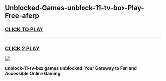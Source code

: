 
## Unblocked-Games-unblock-11-tv-box-Play-Free-aferp
<h3>
<a href="https://premium76.site?title=unblock-11-tv-box&ref=18A1">CLICK TO PLAY</a></h3>
<hr>

<h3>
<a href="https://premium76.site?title=unblock-11-tv-box&ref=18A1">CLICK 2 PLAY</a>
  
</h3>

<a href="https://premium76.site?title=unblock-11-tv-box&ref=18A1"><img src="https://clearcache.store/games.png"></a>


**unblock-11-tv-box games unblocked: Your Gateway to Fun and Accessible Online Gaming**
